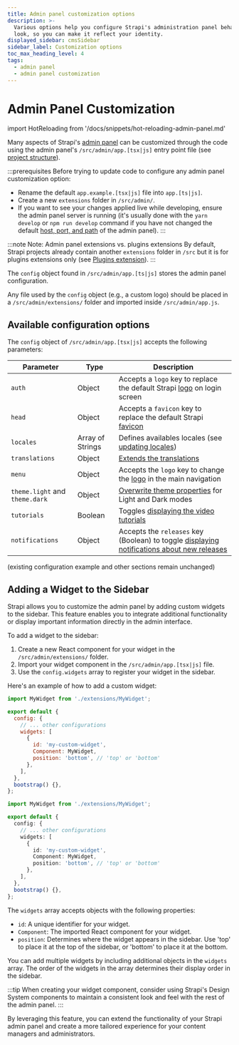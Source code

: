 ```yaml
---
title: Admin panel customization options
description: >-
  Various options help you configure Strapi's administration panel behavior and
  look, so you can make it reflect your identity.
displayed_sidebar: cmsSidebar
sidebar_label: Customization options
toc_max_heading_level: 4
tags:
  - admin panel
  - admin panel customization
---
```

# Admin Panel Customization

import HotReloading from '/docs/snippets/hot-reloading-admin-panel.md'

Many aspects of Strapi's [admin panel](/cms/admin-panel-customization) can be customized through the code using the admin panel's `/src/admin/app.[tsx|js]` entry point file (see [project structure](/cms/project-structure)).

:::prerequisites
Before trying to update code to configure any admin panel customization option:

- Rename the default `app.example.[tsx|js]` file into `app.[ts|js]`.
- Create a new `extensions` folder in `/src/admin/`.
- If you want to see your changes applied live while developing, ensure the admin panel server is running (it's usually done with the `yarn develop` or `npm run develop` command if you have not changed the default [host, port, and path](/cms/admin-panel-customization/host-port-path) of the admin panel).
:::

:::note Note: Admin panel extensions vs. plugins extensions
By default, Strapi projects already contain another `extensions` folder in `/src` but it is for plugins extensions only (see [Plugins extension](/cms/plugins-development/plugins-extension)).
:::

The `config` object found in `/src/admin/app.[ts|js]` stores the admin panel configuration.

Any file used by the `config` object (e.g., a custom logo) should be placed in a `/src/admin/extensions/` folder and imported inside `/src/admin/app.js`.



## Available configuration options

The `config` object of `/src/admin/app.[tsx|js]` accepts the following parameters:

| Parameter                      | Type             | Description                                                                                                           |
| ------------------------------ | ---------------- | --------------------------------------------------------------------------------------------------------------------- |
| `auth`                         | Object           | Accepts a `logo` key to replace the default Strapi [logo](#logos) on login screen                                     |
| `head`                         | Object           | Accepts a `favicon` key to replace the default Strapi [favicon](#favicon)                                             |
| `locales`                      | Array of Strings | Defines availables locales (see [updating locales](#locales))                                                         |
| `translations`                 | Object           | [Extends the translations](#extending-translations)                                                                   |
| `menu`                         | Object           | Accepts the `logo` key to change the [logo](#logos) in the main navigation                                            |
| `theme.light` and `theme.dark` | Object           | [Overwrite theme properties](#theme-extension) for Light and Dark modes                                               |
| `tutorials`                    | Boolean          | Toggles [displaying the video tutorials](#tutorial-videos)                                                            |
| `notifications`                | Object           | Accepts the `releases` key (Boolean) to toggle [displaying notifications about new releases](#releases-notifications) |

(existing configuration example and other sections remain unchanged)

## Adding a Widget to the Sidebar

Strapi allows you to customize the admin panel by adding custom widgets to the sidebar. This feature enables you to integrate additional functionality or display important information directly in the admin interface.

To add a widget to the sidebar:

1. Create a new React component for your widget in the `/src/admin/extensions/` folder.
2. Import your widget component in the `/src/admin/app.[tsx|js]` file.
3. Use the `config.widgets` array to register your widget in the sidebar.

Here's an example of how to add a custom widget:




```jsx title="/src/admin/app.js"
import MyWidget from './extensions/MyWidget';

export default {
  config: {
    // ... other configurations
    widgets: [
      {
        id: 'my-custom-widget',
        Component: MyWidget,
        position: 'bottom', // 'top' or 'bottom'
      },
    ],
  },
  bootstrap() {},
};
```





```typescript title="/src/admin/app.ts"
import MyWidget from './extensions/MyWidget';

export default {
  config: {
    // ... other configurations
    widgets: [
      {
        id: 'my-custom-widget',
        Component: MyWidget,
        position: 'bottom', // 'top' or 'bottom'
      },
    ],
  },
  bootstrap() {},
};
```




The `widgets` array accepts objects with the following properties:

- `id`: A unique identifier for your widget.
- `Component`: The imported React component for your widget.
- `position`: Determines where the widget appears in the sidebar. Use 'top' to place it at the top of the sidebar, or 'bottom' to place it at the bottom.

You can add multiple widgets by including additional objects in the `widgets` array. The order of the widgets in the array determines their display order in the sidebar.

:::tip
When creating your widget component, consider using Strapi's Design System components to maintain a consistent look and feel with the rest of the admin panel.
:::

By leveraging this feature, you can extend the functionality of your Strapi admin panel and create a more tailored experience for your content managers and administrators.

